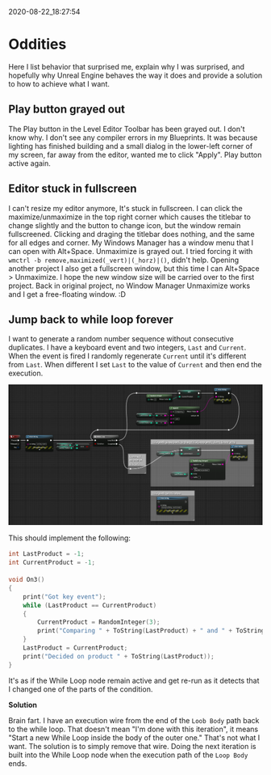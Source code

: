 2020-08-22_18:27:54

# Oddities

Here I list behavior that surprised me, explain why I was surprised, and hopefully why Unreal Engine behaves the way it does and provide a solution to how to achieve what I want.

## Play button grayed out

The Play button in the Level Editor Toolbar has been grayed out.
I don't know why.
I don't see any compiler errors in my Blueprints.
It was because lighting has finished building and a small dialog in the lower-left corner of my screen, far away from the editor, wanted me to click "Apply".
Play button active again.


## Editor stuck in fullscreen

I can't resize my editor anymore, It's stuck in fullscreen.
I can click the maximize/unmaximize in the top right corner which causes the titlebar to change slightly and the button to change icon, but the window remain fullscreened.
Clicking and draging the titlebar does nothing, and the same for all edges and corner.
My Windows Manager has a window menu that I can open with Alt+Space. Unmaximize is grayed out.
I tried forcing it with `wmctrl -b remove,maximized(_vert)|(_horz)|()`, didn't help.
Opening another project I also get a fullscreen window, but this time I can Alt+Space > Unmaximize.
I hope the new window size will be carried over to the first project.
Back in original project, no Window Manager Unmaximize works and I get a free-floating window. :D


## Jump back to while loop forever

I want to generate a random number sequence without consecutive duplicates.
I have a keyboard event and two integers, `Last` and `Current`.
When the event is fired I randomly regenerate `Current` until it's different from `Last`.
When different I set `Last` to the value of `Current` and then end the execution.

![Why back to loop?](./Images/why_back_to_loop.png)

This should implement the following:
```c++
int LastProduct = -1;
int CurrentProduct = -1;

void On3()
{
    print("Got key event");
    while (LastProduct == CurrentProduct)
    {
        CurrentProduct = RandomInteger(3);
        print("Comparing " + ToString(LastProduct) + " and " + ToString(CurentProduct));
    }
    LastProduct = CurrentProduct;
    print("Decided on product " + ToString(LastProduct));
}

```

It's as if the While Loop node remain active and get re-run as it detects that I changed one of the parts of the condition.

**Solution**

Brain fart. I have an execution wire from the end of the `Loob Body` path back to the while loop. That doesn't mean "I'm done with this iteration", it means "Start a new While Loop inside the body of the outer one." That's not what I want. The solution is to simply remove that wire. Doing the next iteration is built into the While Loop node when the execution path of the `Loop Body` ends.
